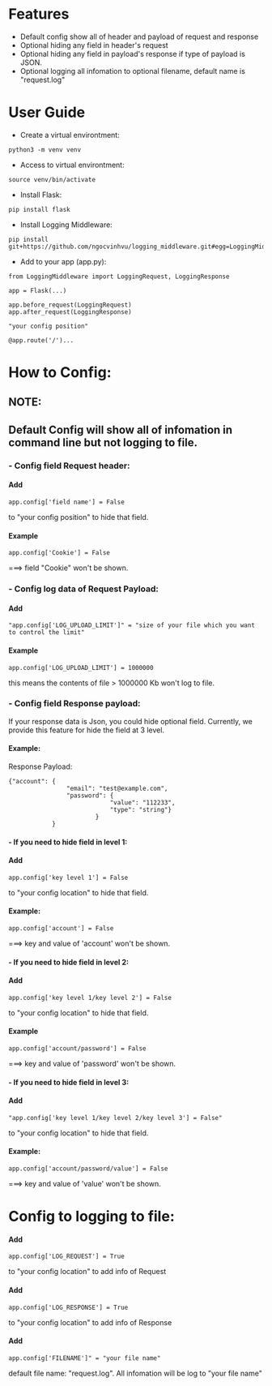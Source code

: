 # Features

- Default config show all of header and payload of request and response
- Optional hiding any field in header's request
- Optional hiding any field in payload's response if type of payload is JSON.
- Optional logging all infomation to optional filename, default name is "request.log"

# User Guide

- Create a virtual environtment: 
```
python3 -m venv venv
```
- Access to virtual environtment: 
```
source venv/bin/activate
```
- Install Flask: 
```
pip install flask
```
- Install Logging Middleware: 
```
pip install git+https://github.com/ngocvinhvu/logging_middleware.git#egg=LoggingMiddleware
```
- Add to your app (app.py):
```
from LoggingMiddleware import LoggingRequest, LoggingResponse

app = Flask(...)

app.before_request(LoggingRequest)
app.after_request(LoggingResponse)

"your config position"

@app.route('/')...
```
# How to Config:
## NOTE:
## Default Config will show all of infomation in command line but not logging to file. 
### - Config field Request header:

#### Add 
```
app.config['field name'] = False
``` 
to "your config position" to hide that field.
#### Example
```
app.config['Cookie'] = False
```
 ===> field "Cookie" won't be shown.

### - Config log data of Request Payload:
#### Add 
```
"app.config['LOG_UPLOAD_LIMIT']" = "size of your file which you want to control the limit"
```
#### Example 
```
app.config['LOG_UPLOAD_LIMIT'] = 1000000
```
this means the contents of file > 1000000 Kb won't log to file.


### - Config field Response payload:

If your response data is Json, you could hide optional field. 
Currently, we provide this feature for hide the field at 3 level.
#### Example:
Response Payload: 
```
{"account": {
                "email": "test@example.com",
                "password": {
                            "value": "112233",
                            "type": "string"}
                        }
            }
```
#### - If you need to hide field in level 1:
#### Add 
```
app.config['key level 1'] = False
``` 
to "your config location" to hide that field.
#### Example: 
```
app.config['account'] = False
``` 
===> key and value of 'account' won't be shown.

#### - If you need to hide field in level 2:
#### Add 
```
app.config['key level 1/key level 2'] = False
``` 
to "your config location" to hide that field.
#### Example 
```
app.config['account/password'] = False
``` 
===> key and value of 'password' won't be shown.

#### - If you need to hide field in level 3:
#### Add 
```
"app.config['key level 1/key level 2/key level 3'] = False"
``` 
to "your config location" to hide that field.
#### Example: 
```
app.config['account/password/value'] = False 
```
===> key and value of 'value' won't be shown.



# Config to logging to file:

#### Add 
```
app.config['LOG_REQUEST'] = True
```
to "your config location" to add info of Request

#### Add 
```
app.config['LOG_RESPONSE'] = True
```
to "your config location" to add info of Response

#### Add
```
app.config['FILENAME']" = "your file name"
```
default file name: "request.log". 
 All infomation will be log to "your file name"
